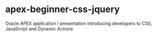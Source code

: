 # apex-beginner-css-jquery
Oracle APEX application / presentation introducing developers to CSS, JavaScript and Dynamic Actions
